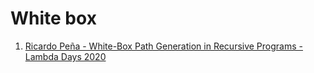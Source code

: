 # White box

1. [Ricardo Peña - White-Box Path Generation in Recursive Programs - Lambda Days 2020](https://www.youtube.com/watch?v=7RXJhPaQCkc)

